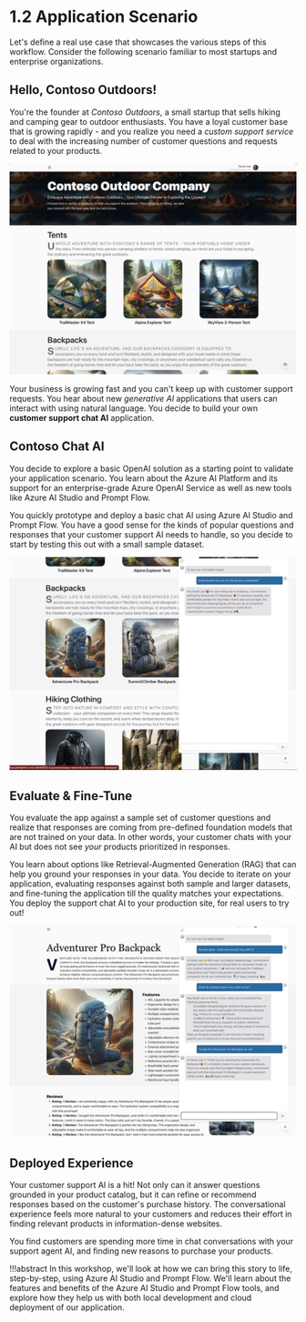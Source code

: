 # 1.2 Application Scenario

Let's define a real use case that showcases the various steps of this workflow. Consider the following scenario familiar to most startups and enterprise organizations.


## Hello, Contoso Outdoors!

You're the founder at _Contoso Outdoors_, a small startup that sells hiking and camping gear to outdoor enthusiasts. You have a loyal customer base that is growing rapidly - and you realize you need a _custom support service_ to deal with the increasing number of customer questions and requests related to your products.

![Contoso Outdoors](./../img/scenario/01-customer-visits-site.png)

Your business is growing fast and you can't keep up with customer support requests. You hear about new _generative AI_ applications that users can interact with using natural language. You decide to build your own **customer support chat AI** application.

## Contoso Chat AI

You decide to explore a basic OpenAI solution as a starting point to validate your application scenario. You learn about the Azure AI Platform and its support for an enterprise-grade Azure OpenAI Service as well as new tools like Azure AI Studio and Prompt Flow.

You quickly prototype and deploy a basic chat AI using Azure AI Studio and Prompt Flow. You have a good sense for the kinds of popular questions and responses that your customer support AI needs to handle, so you decide to start by testing this out with a small sample dataset.

![Contoso Catalog](./../img/scenario/04-customer-gets-response.png)

## Evaluate & Fine-Tune

You evaluate the app against a sample set of customer questions and realize that responses are coming from pre-defined foundation models that are not trained on your data. In other words, your customer chats with your AI but does not see _your_ products prioritized in responses.

You learn about options like Retrieval-Augmented Generation (RAG) that can help you ground your responses in your data. You decide to iterate on your application, evaluating responses against both sample and larger datasets, and fine-tuning the application till the quality matches your expectations. You deploy the support chat AI to your production site, for real users to try out!

![Contoso Chat](./../img/scenario/07-customer-multiturn-conversation.png)

## Deployed Experience

Your customer support AI is a hit! Not only can it answer questions grounded in your product catalog, but it can refine or recommend responses based on the customer's purchase history. The conversational experience feels more natural to your customers and reduces their effort in finding relevant products in information-dense websites.

You find customers are spending more time in chat conversations with your support agent AI, and finding new reasons to purchase your products.

!!!abstract
    In this workshop, we'll look at how we can bring this story to life, step-by-step, using Azure AI Studio and Prompt Flow. We'll learn about the features and benefits of the Azure AI Studio and Prompt Flow tools, and explore how they help us with both local development and cloud deployment of our application.